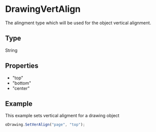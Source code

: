 # DrawingVertAlign

The alingment type which will be used for the object vertical alignment.

## Type

String

## Properties

- "top" 
- "bottom" 
- "center"

## Example

This example sets vertical aligment for a drawing object

```javascript
oDrawing.SetVerAlign("page", "top");
```